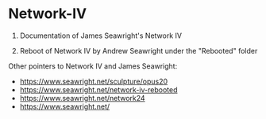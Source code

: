 # Network-IV

1) Documentation of James Seawright's Network IV

2) Reboot of Network IV by Andrew Seawright under the "Rebooted" folder
   
Other pointers to Network IV and James Seawright:
* https://www.seawright.net/sculpture/opus20
* https://www.seawright.net/network-iv-rebooted
* https://www.seawright.net/network24
* https://www.seawright.net/
